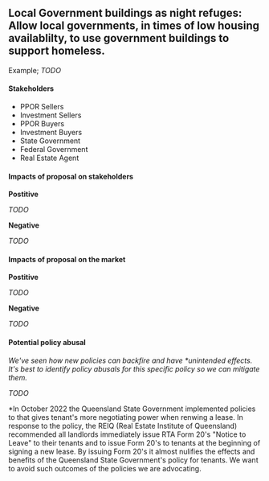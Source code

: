 ## Local Government buildings as night refuges: Allow local governments, in times of low housing availablilty, to use government buildings to support homeless.


Example; *TODO*


#### Stakeholders

- PPOR Sellers
- Investment Sellers
- PPOR Buyers
- Investment Buyers
- State Government
- Federal Government
- Real Estate Agent

#### Impacts of proposal on stakeholders

**Postitive**

*TODO*

**Negative**

*TODO*


#### Impacts of proposal on the market

**Postitive**

*TODO*

**Negative**

*TODO*


#### Potential policy abusal

*We've seen how new policies can backfire and have \*unintended effects. It's best to identify policy abusals for this specific policy so we can mitigate them.*

*TODO*

\*In October 2022 the Queensland State Government implemented policies to that gives tenant's more negotiating power when renwing a lease. In response to the policy, the REIQ (Real Estate Institute of Queensland) recommended all landlords immediately issue RTA Form 20's "Notice to Leave" to their tenants and to issue Form 20's to tenants at the beginning of signing a new lease. By issuing Form 20's it almost nulifies the effects and benefits of the Queensland State Government's policy for tenants. We want to avoid such outcomes of the policies we are advocating.